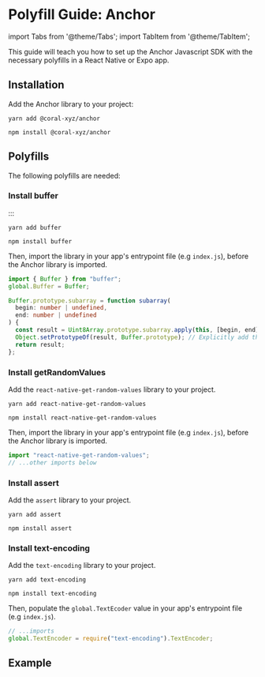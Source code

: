 # Polyfill Guide: Anchor

import Tabs from '@theme/Tabs';
import TabItem from '@theme/TabItem';

This guide will teach you how to set up the Anchor Javascript SDK with the necessary polyfills in a React Native or Expo app.

## Installation

Add the Anchor library to your project:

<Tabs>
<TabItem value="yarn" label="yarn">

```shell
yarn add @coral-xyz/anchor
```

</TabItem>
<TabItem value="npm" label="npm">

```shell
npm install @coral-xyz/anchor
```

</TabItem>
</Tabs>

## Polyfills

The following polyfills are needed:

### Install buffer

:::

<Tabs>
<TabItem value="yarn" label="yarn">

```shell
yarn add buffer
```

</TabItem>
<TabItem value="npm" label="npm">

```shell
npm install buffer
```

Then, import the library in your app's entrypoint file (e.g `index.js`), before the Anchor library is imported.

```typescript
import { Buffer } from "buffer";
global.Buffer = Buffer;

Buffer.prototype.subarray = function subarray(
  begin: number | undefined,
  end: number | undefined
) {
  const result = Uint8Array.prototype.subarray.apply(this, [begin, end]);
  Object.setPrototypeOf(result, Buffer.prototype); // Explicitly add the `Buffer` prototype (adds `readUIntLE`!)
  return result;
};
```

</TabItem>
</Tabs>

### Install getRandomValues

Add the `react-native-get-random-values` library to your project.

<Tabs>
<TabItem value="yarn" label="yarn">

```shell
yarn add react-native-get-random-values
```

</TabItem>
<TabItem value="npm" label="npm">

```shell
npm install react-native-get-random-values
```

</TabItem>
</Tabs>

Then, import the library in your app's entrypoint file (e.g `index.js`), before the Anchor library is imported.

```js
import "react-native-get-random-values";
// ...other imports below
```

### Install assert

Add the `assert` library to your project.

<Tabs>
<TabItem value="yarn" label="yarn">

```shell
yarn add assert
```

</TabItem>
<TabItem value="npm" label="npm">

```shell
npm install assert
```

</TabItem>
</Tabs>

### Install text-encoding

Add the `text-encoding` library to your project.

<Tabs>
<TabItem value="yarn" label="yarn">

```shell
yarn add text-encoding
```

</TabItem>
<TabItem value="npm" label="npm">

```shell
npm install text-encoding
```

</TabItem>
</Tabs>

Then, populate the `global.TextEcoder` value in your app's entrypoint file (e.g `index.js`).

```js
// ...imports
global.TextEncoder = require("text-encoding").TextEncoder;
```

## Example
